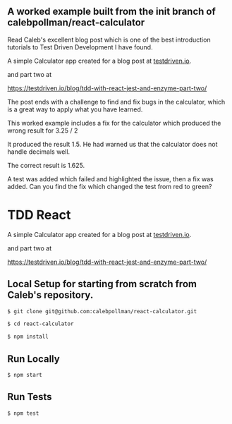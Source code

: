## A worked example built from the init branch of calebpollman/react-calculator

Read Caleb's excellent blog post which is one of the best introduction tutorials to Test Driven Development I have found.

A simple Calculator app created for a blog post at [testdriven.io](https://testdriven.io/blog/tdd-with-react-jest-and-enzyme-part-one/). 

and part two at

https://testdriven.io/blog/tdd-with-react-jest-and-enzyme-part-two/

The post ends with a challenge to find and fix bugs in the calculator, which is a great way to apply what you have learned.

This worked example includes a fix for the calculator which produced the wrong result for 3.25 / 2

It produced the result 1.5.  He had warned us that the calculator does not handle decimals well.

The correct result is 1.625.

A test was added which failed and highlighted the issue, then a fix was added. Can you find the fix which changed the test from red to green?


# TDD React

A simple Calculator app created for a blog post at [testdriven.io](https://testdriven.io/blog/tdd-with-react-jest-and-enzyme-part-one/). 

and part two at

https://testdriven.io/blog/tdd-with-react-jest-and-enzyme-part-two/



## Local Setup for starting from scratch from Caleb's repository.

```sh
$ git clone git@github.com:calebpollman/react-calculator.git
```

```sh
$ cd react-calculator
```

```sh
$ npm install
```

## Run Locally

```sh
$ npm start
```

## Run Tests

```sh
$ npm test
```
